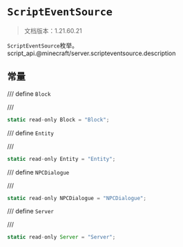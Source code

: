 # `ScriptEventSource`

> 文档版本：1.21.60.21

`ScriptEventSource`枚举。script_api.@minecraft/server.scripteventsource.description

## 常量

/// define
`Block`


///

```js
static read-only Block = "Block";
```


/// define
`Entity`


///

```js
static read-only Entity = "Entity";
```


/// define
`NPCDialogue`


///

```js
static read-only NPCDialogue = "NPCDialogue";
```


/// define
`Server`


///

```js
static read-only Server = "Server";
```

